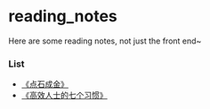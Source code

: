 # reading_notes
Here are some reading notes, not just the front end~

### List
- [《点石成金》](https://github.com/srtian/reading_notes/blob/master/%E3%80%8A%E7%82%B9%E7%9F%B3%E6%88%90%E9%87%91%E3%80%8B%E8%AF%BB%E4%B9%A6%E7%AC%94%E8%AE%B0.md)
- [《高效人士的七个习惯》](https://github.com/srtian/reading_notes/blob/master/%E3%80%8A%E9%AB%98%E6%95%88%E4%BA%BA%E5%A3%AB%E7%9A%84%E4%B8%83%E4%B8%AA%E4%B9%A0%E6%83%AF%E3%80%8B.md)
